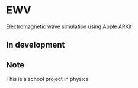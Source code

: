 # EWV
Electromagnetic wave simulation using Apple ARKit

## In development

## Note
This is a school project in physics
